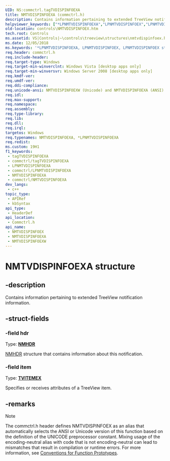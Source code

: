 ```yaml
---
UID: NS:commctrl.tagTVDISPINFOEXA
title: NMTVDISPINFOEXA (commctrl.h)
description: Contains information pertaining to extended TreeView notification information. (ANSI)
helpviewer_keywords: ["*LPNMTVDISPINFOEXA","LPNMTVDISPINFOEX","LPNMTVDISPINFOEX structure pointer [Windows Controls]","NMTVDISPINFOEX","NMTVDISPINFOEX structure [Windows Controls]","NMTVDISPINFOEXA","NMTVDISPINFOEXW","_shell_NMTVDISPINFOEX","_shell_NMTVDISPINFOEX_cpp","commctrl/LPNMTVDISPINFOEX","commctrl/NMTVDISPINFOEX","commctrl/NMTVDISPINFOEXA","commctrl/NMTVDISPINFOEXW","controls.NMTVDISPINFOEX","controls._shell_NMTVDISPINFOEX"]
old-location: controls\NMTVDISPINFOEX.htm
tech.root: Controls
ms.assetid: VS|Controls|~\controls\treeview\structures\nmtvdispinfoex.htm
ms.date: 12/05/2018
ms.keywords: '*LPNMTVDISPINFOEXA, LPNMTVDISPINFOEX, LPNMTVDISPINFOEX structure pointer [Windows Controls], NMTVDISPINFOEX, NMTVDISPINFOEX structure [Windows Controls], NMTVDISPINFOEXA, NMTVDISPINFOEXW, _shell_NMTVDISPINFOEX, _shell_NMTVDISPINFOEX_cpp, commctrl/LPNMTVDISPINFOEX, commctrl/NMTVDISPINFOEX, commctrl/NMTVDISPINFOEXA, commctrl/NMTVDISPINFOEXW, controls.NMTVDISPINFOEX, controls._shell_NMTVDISPINFOEX'
req.header: commctrl.h
req.include-header: 
req.target-type: Windows
req.target-min-winverclnt: Windows Vista [desktop apps only]
req.target-min-winversvr: Windows Server 2008 [desktop apps only]
req.kmdf-ver: 
req.umdf-ver: 
req.ddi-compliance: 
req.unicode-ansi: NMTVDISPINFOEXW (Unicode) and NMTVDISPINFOEXA (ANSI)
req.idl: 
req.max-support: 
req.namespace: 
req.assembly: 
req.type-library: 
req.lib: 
req.dll: 
req.irql: 
targetos: Windows
req.typenames: NMTVDISPINFOEXA, *LPNMTVDISPINFOEXA
req.redist: 
ms.custom: 19H1
f1_keywords:
 - tagTVDISPINFOEXA
 - commctrl/tagTVDISPINFOEXA
 - LPNMTVDISPINFOEXA
 - commctrl/LPNMTVDISPINFOEXA
 - NMTVDISPINFOEXA
 - commctrl/NMTVDISPINFOEXA
dev_langs:
 - c++
topic_type:
 - APIRef
 - kbSyntax
api_type:
 - HeaderDef
api_location:
 - Commctrl.h
api_name:
 - NMTVDISPINFOEX
 - NMTVDISPINFOEXA
 - NMTVDISPINFOEXW
---
```


# NMTVDISPINFOEXA structure


## -description

Contains information pertaining to extended TreeView notification information.

## -struct-fields

### -field hdr

Type: <b><a href="/windows/desktop/api/richedit/ns-richedit-nmhdr">NMHDR</a></b>


<a href="/windows/desktop/api/richedit/ns-richedit-nmhdr">NMHDR</a> structure that contains information about this notification.

### -field item

Type: <b><a href="/windows/desktop/api/commctrl/ns-commctrl-tvitemexa">TVITEMEX</a></b>

Specifies or receives attributes of a TreeView item.

## -remarks

> [!NOTE]
> The commctrl.h header defines NMTVDISPINFOEX as an alias that automatically selects the ANSI or Unicode version of this function based on the definition of the UNICODE preprocessor constant. Mixing usage of the encoding-neutral alias with code that is not encoding-neutral can lead to mismatches that result in compilation or runtime errors. For more information, see [Conventions for Function Prototypes](/windows/win32/intl/conventions-for-function-prototypes).
